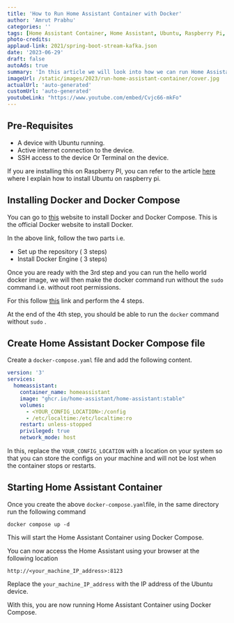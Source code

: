 ```yaml
---
title: 'How to Run Home Assistant Container with Docker'
author: 'Amrut Prabhu'
categories: ''
tags: [Home Assistant Container, Home Assistant, Ubuntu, Raspberry Pi, docker compose]
photo-credits:
applaud-link: 2021/spring-boot-stream-kafka.json
date: '2023-06-29'
draft: false
autoAds: true
summary: 'In this article we will look into how we can run Home Assistant Container with Docker'
imageUrl: /static/images/2023/run-home-assistant-container/cover.jpg
actualUrl: 'auto-generated'
customUrl: 'auto-generated'
youtubeLink: "https://www.youtube.com/embed/Cvjc66-mkFo"
---
```


<TOCInline toc={props.toc} asDisclosure />

## Pre-Requisites

-   A device with Ubuntu running.
-   Active internet connection to the device.
-   SSH access to the device Or Terminal on the device.

If you are installing this on Raspberry PI, you can refer to the article [here](https://smarthomecircle.com/connect-wifi-on-home-assistant-on-startup) where I explain how to install Ubuntu on raspberry pi.

## Installing Docker and Docker Compose

You can go to [this](https://docs.docker.com/engine/install/ubuntu/#install-using-the-repository) website to install Docker and Docker Compose. This is the official Docker website to install Docker.

In the above link, follow the two parts i.e.

-   Set up the repository ( 3 steps)
-   Install Docker Engine ( 3 steps)

Once you are ready with the 3rd step and you can run the hello world docker image, we will then make the docker command run without the `sudo` command i.e. without root permissions.

For this follow [this](https://docs.docker.com/engine/install/linux-postinstall/) link and perform the 4 steps.

At the end of the 4th step, you should be able to run the `docker` command without `sudo` .

## Create Home Assistant Docker Compose file

Create a `docker-compose.yaml` file and add the following content.
```yaml
version: '3'  
services:  
  homeassistant:  
    container_name: homeassistant  
    image: "ghcr.io/home-assistant/home-assistant:stable"  
    volumes:  
      - <YOUR_CONFIG_LOCATION>:/config  
      - /etc/localtime:/etc/localtime:ro  
    restart: unless-stopped  
    privileged: true  
    network_mode: host
```
In this, replace the `YOUR_CONFIG_LOCATION` with a location on your system so that you can store the configs on your machine and will not be lost when the container stops or restarts.

## Starting Home Assistant Container

Once you create the above `docker-compose.yaml`file, in the same directory run the following command
```shell
docker compose up -d
```
This will start the Home Assistant Container using Docker Compose.

You can now access the Home Assistant using your browser at the following location
```shell
http://<your_machine_IP_address>:8123
```
Replace the `your_machine_IP_address` with the IP address of the Ubuntu device.

With this, you are now running Home Assistant Container using Docker Compose.
